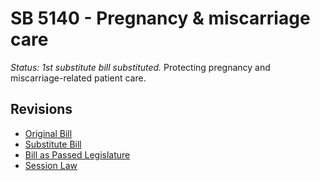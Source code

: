 # SB 5140 - Pregnancy & miscarriage care
*Status: 1st substitute bill substituted.*
Protecting pregnancy and miscarriage-related patient care.

## Revisions
* [Original Bill](1/)
* [Substitute Bill](S/)
* [Bill as Passed Legislature](S.PL/)
* [Session Law](S.SL/)